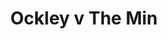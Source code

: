 ---
year: "1991"
serialNumber: "0126" 
game: "Ockley"
title: "Ockley v The Min"
gameLocation: "Ockley Green"
gameDate: "1991"
result: ""
resultType: ""
type: "game"
---